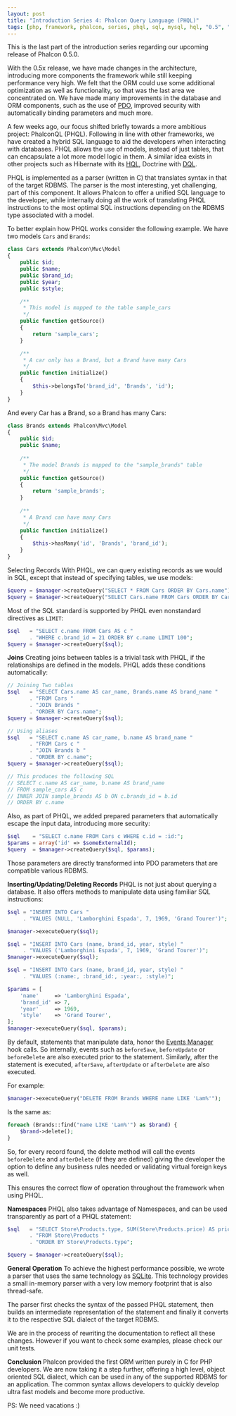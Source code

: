 ```yaml
---
layout: post
title: "Introduction Series 4: Phalcon Query Language (PHQL)"
tags: [php, framework, phalcon, series, phql, sql, mysql, hql, "0.5", "0.x"]
---
```

This is the last part of the introduction series regarding our upcoming release of Phalcon 0.5.0.

With the 0.5x release, we have made changes in the architecture, introducing more components the framework while still keeping performance very high. We felt that the ORM could use some additional optimization as well as functionality, so that was the last area we concentrated on. We have made many improvements in the database and ORM components, such as the use of [PDO](https://php.net/manual/en/book.pdo.php), improved security with automatically binding parameters and much more.

<!--more-->
A few weeks ago, our focus shifted briefly towards a more ambitious project: PhalconQL (PHQL). Following in line with other frameworks, we have created a hybrid SQL language to aid the developers when interacting with databases. PHQL allows the use of models, instead of just tables, that can encapsulate a lot more model logic in them. A similar idea exists in other projects such as Hibernate with its [HQL](https://en.wikipedia.org/wiki/Hibernate_Query_Language), Doctrine with [DQL](https://www.doctrine-project.org/projects/doctrine-orm/en/2.6/reference/dql-doctrine-query-language.html).

PHQL is implemented as a parser (written in C) that translates syntax in that of the target RDBMS. The parser is the most interesting, yet challenging, part of this component. It allows Phalcon to offer a unified SQL language to the developer, while internally doing all the work of translating PHQL instructions to the most optimal SQL instructions depending on the RDBMS type associated with a model.

To better explain how PHQL works consider the following example. We have two models `Cars` and `Brands`:

```php
class Cars extends Phalcon\Mvc\Model
{
    public $id;
    public $name;
    public $brand_id;
    public $year;
    public $style;

    /**
     * This model is mapped to the table sample_cars
     */
    public function getSource()
    {
        return 'sample_cars';
    }

    /**
     * A car only has a Brand, but a Brand have many Cars
     */
    public function initialize()
    {
        $this->belongsTo('brand_id', 'Brands', 'id');
    }
}
```

And every Car has a Brand, so a Brand has many Cars:

```php
class Brands extends Phalcon\Mvc\Model
{
    public $id;
    public $name;
    
    /**
     * The model Brands is mapped to the "sample_brands" table
     */
    public function getSource()
    {
        return 'sample_brands';
    }
    
    /**
     * A Brand can have many Cars
     */
    public function initialize()
    {
        $this->hasMany('id', 'Brands', 'brand_id');
    }
}
```

Selecting Records With PHQL, we can query existing records as we would in SQL, except that instead of specifying tables, we use models:

```php
$query = $manager->createQuery("SELECT * FROM Cars ORDER BY Cars.name"); 
$query = $manager->createQuery("SELECT Cars.name FROM Cars ORDER BY Cars.name");
```

Most of the SQL standard is supported by PHQL even nonstandard directives as `LIMIT`:

```php
$sql   = "SELECT c.name FROM Cars AS c "
       . "WHERE c.brand_id = 21 ORDER BY c.name LIMIT 100";
$query = $manager->createQuery($sql);
```

**Joins** 
Creating joins between tables is a trivial task with PHQL, if the relationships are defined in the models. PHQL adds these conditions automatically:

```php
// Joining Two tables
$sql   = "SELECT Cars.name AS car_name, Brands.name AS brand_name "
       . "FROM Cars "
       . "JOIN Brands "
       . "ORDER BY Cars.name";
$query = $manager->createQuery($sql);

// Using aliases
$sql   = "SELECT c.name AS car_name, b.name AS brand_name "
       . "FROM Cars c "
       . "JOIN Brands b "
       . "ORDER BY c.name";
$query = $manager->createQuery($sql);

// This produces the following SQL
// SELECT c.name AS car_name, b.name AS brand_name 
// FROM sample_cars AS c 
// INNER JOIN sample_brands AS b ON c.brands_id = b.id 
// ORDER BY c.name
```

Also, as part of PHQL, we added prepared parameters that automatically escape the input data, introducing more security:

```php
$sql    = "SELECT c.name FROM Cars c WHERE c.id = :id:";
$params = array('id' => $someExternalId);
$query  = $manager->createQuery($sql, $params);
```

Those parameters are directly transformed into PDO parameters that are compatible various RDBMS.

**Inserting/Updating/Deleting Records**
PHQL is not just about querying a database. It also offers methods to manipulate data using familiar SQL instructions:

```php
$sql = "INSERT INTO Cars "
     . "VALUES (NULL, 'Lamborghini Espada', 7, 1969, 'Grand Tourer')";

$manager->executeQuery($sql);

$sql = "INSERT INTO Cars (name, brand_id, year, style) "
     . "VALUES ('Lamborghini Espada', 7, 1969, 'Grand Tourer')";
$manager->executeQuery($sql);

$sql = "INSERT INTO Cars (name, brand_id, year, style) "
     . "VALUES (:name:, :brand_id:, :year:, :style)";

$params = [
    'name'     => 'Lamborghini Espada',
    'brand_id' => 7,
    'year'     => 1969,
    'style'    => 'Grand Tourer',
];
$manager->executeQuery($sql, $params);
```

By default, statements that manipulate data, honor the [Events Manager](/post/introduction-series-2-the-events-manager) hook calls. So internally, events such as `beforeSave`, `beforeUpdate` or `beforeDelete` are also executed prior to the statement. Similarly, after the statement is executed, `afterSave`, `afterUpdate` or `afterDelete` are also executed.

For example:

```php
$manager->executeQuery("DELETE FROM Brands WHERE name LIKE 'Lam%'");
```

Is the same as:

```php
foreach (Brands::find("name LIKE 'Lam%'") as $brand) {
    $brand->delete();
}
```

So, for every record found, the delete method will call the events `beforeDelete` and `afterDelete` (if they are defined) giving the developer the option to define any business rules needed or validating virtual foreign keys as well.

This ensures the correct flow of operation throughout the framework when using PHQL.

**Namespaces**
PHQL also takes advantage of Namespaces, and can be used transparently as part of a PHQL statement:

```php
$sql   = "SELECT Store\Products.type, SUM(Store\Products.price) AS price "
       . "FROM Store\Products "
       . "ORDER BY Store\Products.type";

$query = $manager->createQuery($sql);
```

**General Operation**
To achieve the highest performance possible, we wrote a parser that uses the same technology as [SQLite](https://en.wikipedia.org/wiki/Lemon_Parser_Generator). This technology provides a small in-memory parser with a very low memory footprint that is also thread-safe.

The parser first checks the syntax of the passed PHQL statement, then builds an intermediate representation of the statement and finally it converts it to the respective SQL dialect of the target RDBMS.

We are in the process of rewriting the documentation to reflect all these changes. However if you want to check some examples, please check our unit tests.

**Conclusion**
Phalcon provided the first ORM written purely in C for PHP developers. We are now taking it a step further, offering a high level, object oriented SQL dialect, which can be used in any of the supported RDBMS for an application. The common syntax allows developers to quickly develop ultra fast models and become more productive.

PS: We need vacations :)
